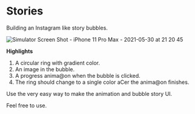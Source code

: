# Stories

Building an Instagram like story bubbles.

![Simulator Screen Shot - iPhone 11 Pro Max - 2021-05-30 at 21 20 45](https://user-images.githubusercontent.com/46319748/120110879-144be600-c18d-11eb-9bb0-92bac7ff3aaf.png)


**Highlights**
1. A circular ring with gradient color.
2. An image in the bubble.
3. A progress anima@on when the bubble is clicked.
4. The ring should change to a single color aCer the anima@on finishes.

Use the very easy way to make the animation and bubble story UI.

Feel free to use.

